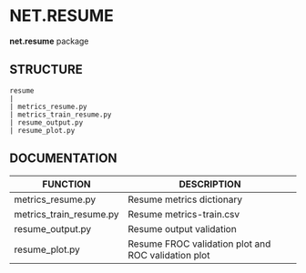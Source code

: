 # NET.RESUME
**net.resume** package

## STRUCTURE

    resume
    |
    | metrics_resume.py
    | metrics_train_resume.py
    | resume_output.py
    | resume_plot.py

## DOCUMENTATION

| FUNCTION                | DESCRIPTION                                         |
|-------------------------|-----------------------------------------------------|
| metrics_resume.py       | Resume metrics dictionary                           |
| metrics_train_resume.py | Resume metrics-train.csv                            |
| resume_output.py        | Resume output validation                            |
| resume_plot.py          | Resume FROC validation plot and ROC validation plot |
